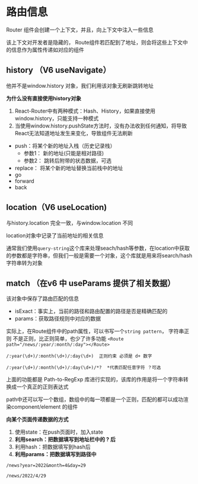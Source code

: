 # 路由信息
Router 组件会创建一个上下文，并且，向上下文中注入一些信息

该上下文对开发者是隐藏的， Route组件若匹配到了地址，则会将这些上下文中的信息作为属性传递如对应的组件

## history （V6 useNavigate）
他并不是window.history 对象，我们利用该对象无刷新跳转地址

**为什么没有直接使用history对象**

1. React-Router中有两种模式：Hash、History，如果直接使用window.history，只能支持一种模式
2. 当使用window.history.pushState方法时，没有办法收到任何通知，将导致React无法知道地址发生来变化，导致组件无法刷新

- push：将某个新的地址入栈（历史记录栈）
  - 参数1： 新的地址(只能是相对路径)
  - 参数2： 跳转后附带的状态数据，可选
- replace： 将某个新的地址替换当前栈中的地址
- go
- forward
- back

## location（V6 useLocation)
与history.location 完全一致，与window.location 不同

location对象中记录了当前地址的相关信息

通常我们使用```query-string```这个库来处理seach/hash等参数，在location中获取的参数都是字符串，但我们一般是需要一个对象，这个库就是用来将search/hash字符串转为对象


## match （在v6 中 useParams 提供了相关数据）

该对象中保存了路由匹配的信息
- isExact：事实上，当前的路径和路由配置的路径是否是精确匹配的
- params：获取路径规则中对应的数据

实际上，在Route组件中的path属性，可以书写一个```string pattern```， 字符串正则 不是正则，比正则简单，也少了许多功能
```<Route path="/news/:year/:month/:day"></Route>```

```/:year(\d+)/:month(\d+)/:day(\d+)  正则约束 必须是 d+ 数字```

```/:year(\d+)/:month(\d+)/:day(\d+)/*?  *代表匹配任意字符 ？可选```

上面的功能都是 Path-to-RegExp 库进行实现的，该库的作用是将一个字符串转换成一个真正的正则表达式

path中还可以写一个数组，数组中的每一项都是一个正则，匹配的都可以成功渲染component/element 的组件

**向某个页面传递数据的方式**
1. 使用state：在push页面时，加入state
2. **利用search：把数据填写到地址栏中的 ? 后**
3. 利用hash：把数据填写到hash后
4. **利用params：把数据填写到路径中**

```/news?year=2022&month=4&day=29```

```/news/2022/4/29```